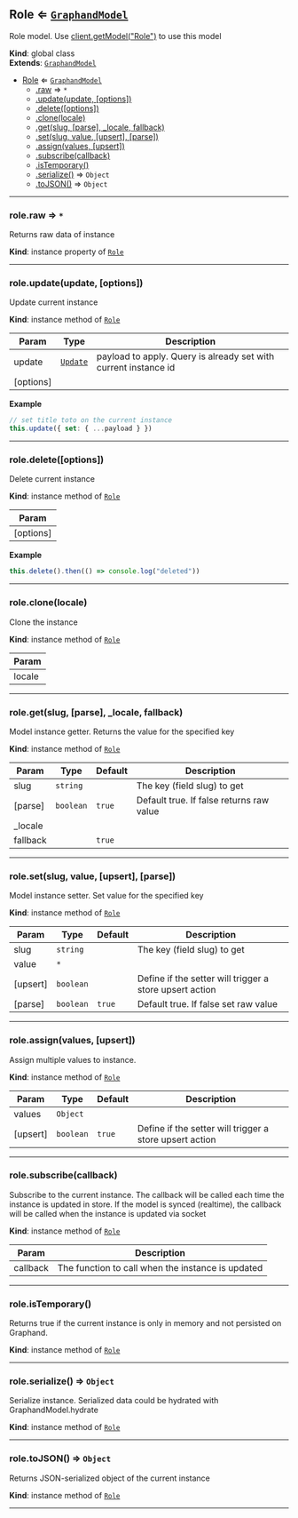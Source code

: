 <a name="Role"></a>

## Role ⇐ [<code>GraphandModel</code>](GraphandModel.md#GraphandModel)
Role model. Use [client.getModel("Role")](GraphandClient.md#GraphandClient+getModel) to use this model

**Kind**: global class  
**Extends**: [<code>GraphandModel</code>](GraphandModel.md#GraphandModel)  

* [Role](Role.md#Role) ⇐ [<code>GraphandModel</code>](GraphandModel.md#GraphandModel)
    * [.raw](#GraphandModel+raw) ⇒ <code>\*</code>
    * [.update(update, [options])](#GraphandModel+update)
    * [.delete([options])](#GraphandModel+delete)
    * [.clone(locale)](#GraphandModel+clone)
    * [.get(slug, [parse], _locale, fallback)](#GraphandModel+get)
    * [.set(slug, value, [upsert], [parse])](#GraphandModel+set)
    * [.assign(values, [upsert])](#GraphandModel+assign)
    * [.subscribe(callback)](#GraphandModel+subscribe)
    * [.isTemporary()](#GraphandModel+isTemporary)
    * [.serialize()](#GraphandModel+serialize) ⇒ <code>Object</code>
    * [.toJSON()](#GraphandModel+toJSON) ⇒ <code>Object</code>


* * *

<a name="GraphandModel+raw"></a>

### role.raw ⇒ <code>\*</code>
Returns raw data of instance

**Kind**: instance property of [<code>Role</code>](Role.md#Role)  

* * *

<a name="GraphandModel+update"></a>

### role.update(update, [options])
Update current instance

**Kind**: instance method of [<code>Role</code>](Role.md#Role)  

| Param | Type | Description |
| --- | --- | --- |
| update | [<code>Update</code>](typedef.md#Update) | payload to apply. Query is already set with current instance id |
| [options] |  |  |

**Example**  
```js
// set title toto on the current instance
this.update({ set: { ...payload } })
```

* * *

<a name="GraphandModel+delete"></a>

### role.delete([options])
Delete current instance

**Kind**: instance method of [<code>Role</code>](Role.md#Role)  

| Param |
| --- |
| [options] | 

**Example**  
```js
this.delete().then(() => console.log("deleted"))
```

* * *

<a name="GraphandModel+clone"></a>

### role.clone(locale)
Clone the instance

**Kind**: instance method of [<code>Role</code>](Role.md#Role)  

| Param |
| --- |
| locale | 


* * *

<a name="GraphandModel+get"></a>

### role.get(slug, [parse], _locale, fallback)
Model instance getter. Returns the value for the specified key

**Kind**: instance method of [<code>Role</code>](Role.md#Role)  

| Param | Type | Default | Description |
| --- | --- | --- | --- |
| slug | <code>string</code> |  | The key (field slug) to get |
| [parse] | <code>boolean</code> | <code>true</code> | Default true. If false returns raw value |
| _locale |  |  |  |
| fallback |  | <code>true</code> |  |


* * *

<a name="GraphandModel+set"></a>

### role.set(slug, value, [upsert], [parse])
Model instance setter. Set value for the specified key

**Kind**: instance method of [<code>Role</code>](Role.md#Role)  

| Param | Type | Default | Description |
| --- | --- | --- | --- |
| slug | <code>string</code> |  | The key (field slug) to get |
| value | <code>\*</code> |  |  |
| [upsert] | <code>boolean</code> |  | Define if the setter will trigger a store upsert action |
| [parse] | <code>boolean</code> | <code>true</code> | Default true. If false set raw value |


* * *

<a name="GraphandModel+assign"></a>

### role.assign(values, [upsert])
Assign multiple values to instance.

**Kind**: instance method of [<code>Role</code>](Role.md#Role)  

| Param | Type | Default | Description |
| --- | --- | --- | --- |
| values | <code>Object</code> |  |  |
| [upsert] | <code>boolean</code> | <code>true</code> | Define if the setter will trigger a store upsert action |


* * *

<a name="GraphandModel+subscribe"></a>

### role.subscribe(callback)
Subscribe to the current instance. The callback will be called each time the instance is updated in store.
If the model is synced (realtime), the callback will be called when the instance is updated via socket

**Kind**: instance method of [<code>Role</code>](Role.md#Role)  

| Param | Description |
| --- | --- |
| callback | The function to call when the instance is updated |


* * *

<a name="GraphandModel+isTemporary"></a>

### role.isTemporary()
Returns true if the current instance is only in memory and not persisted on Graphand.

**Kind**: instance method of [<code>Role</code>](Role.md#Role)  

* * *

<a name="GraphandModel+serialize"></a>

### role.serialize() ⇒ <code>Object</code>
Serialize instance. Serialized data could be hydrated with GraphandModel.hydrate

**Kind**: instance method of [<code>Role</code>](Role.md#Role)  

* * *

<a name="GraphandModel+toJSON"></a>

### role.toJSON() ⇒ <code>Object</code>
Returns JSON-serialized object of the current instance

**Kind**: instance method of [<code>Role</code>](Role.md#Role)  

* * *

